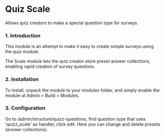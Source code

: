 Quiz Scale
====

Allows quiz creators to make a special question type for surveys.

### 1. Introduction

This module is an attempt to make it easy to create simple surveys using the
quiz module.

The Scale module lets the quiz creator store preset answer collections, enabling
rapid creation of survey questions.

### 2. Installation

To install, unpack the module to your modules folder, and simply enable the
module at Admin > Build > Modules.

### 3. Configuration

Go to /admin/structure/quizz-questions, find question type that uses 'quizz_scale'
as handler, click edit. Here you can change and delete presets (answer collections).
